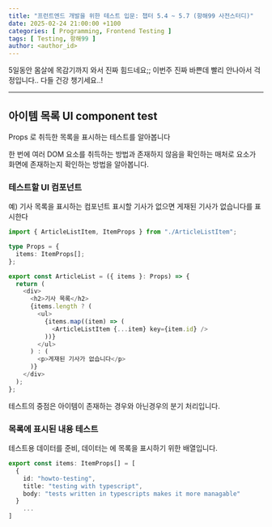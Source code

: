 ```yaml
---
title: "프런트엔드 개발을 위한 테스트 입문: 챕터 5.4 ~ 5.7 (항해99 사전스터디)"
date: 2025-02-24 21:00:00 +1100
categories: [ Programming, Frontend Testing ]
tags: [ Testing, 항해99 ]
author: <author_id>   
---
```


5일동안 몸살에 목감기까지 와서 진짜 힘드네요;;
이번주 진짜 바쁜데 빨리 안나아서 걱정입니다..
다들 건강 챙기세요..! 

--- 

## 아이템 목록 UI component test

Props 로 취득한 목록을 표시하는 테스트를 알아봅니다

한 번에 여러 DOM 요소를 취득하는 방법과 존재하지 않음을 확인하는 매처로 요소가 화면에 존재하는지 확인하는 방법을 알아봅니다.

### 테스트할 UI 컴포넌트 
예) 기사 목록을 표시하는 컴포넌트 
표시할 기사가 없으면 게재된 기사가 없습니다를 표시한다

```typescript
import { ArticleListItem, ItemProps } from "./ArticleListItem";

type Props = {
  items: ItemProps[];
};

export const ArticleList = ({ items }: Props) => {
  return (
    <div>
      <h2>기사 목록</h2>
      {items.length ? (
        <ul>
          {items.map((item) => (
            <ArticleListItem {...item} key={item.id} />
          ))}
        </ul>
      ) : (
        <p>게재된 기사가 없습니다</p>
      )}
    </div>
  );
};

```
테스트의 중점은 아이템이 존재하는 경우와 아닌경우의 분기 처리입니다.

### 목록에 표시된 내용 테스트

테스트용 데이터를 준비, 데이터는 <ArticleListItem> 에 목록을 표시하기 위한 배열입니다.

```typescript
export const items: ItemProps[] = [
  {
    id: "howto-testing",
    title: "testing with typescript",
    body: "tests written in typescripts makes it more managable"
  }
    ...
]
```

